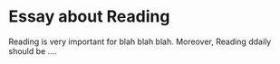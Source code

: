 # Essay about Reading

Reading is very important for blah blah blah. Moreover, Reading ddaily should be ....
